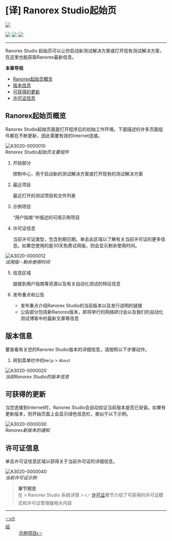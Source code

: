 # [译] Ranorex Studio起始页


[![](https://img.shields.io/badge/OfficialPage-ClickMe-blue.svg?longCache=true&style=flat-square)][0]  

[![](https://img.shields.io/badge/Translator-TaylorTaurus-42B983.svg?longCache=true&style=flat-square)](https://github.com/taylortaurus) 
![](https://img.shields.io/badge/TranslateTime-2018年9月26日-green.svg?longCache=true&style=flat-square)
![](https://img.shields.io/badge/UpdateTime-2019年9月4日-green.svg?longCache=true&style=flat-square)  


---

Ranorex Studio 起始页可以让你启动新测试解决方案或打开现有测试解决方案，在这里也能获取Ranorex最新信息。

**本章导视**

- [Ranorex起始页概览](#ranorex起始页概览)
- [版本信息](#版本信息)
- [可获得的更新](#可获得的更新)
- [许可证信息](#许可证信息)

## Ranorex起始页概览

Ranorex Studio起始页面是打开程序后的初始工作环境。下面描述的许多页面组件都在不断更新，因此需要有效的Internet连接。

![A3020-0000010](https://gitee.com/taylortaurus/RX_UserGuide_GitBook_Picbed/raw/master/RanorexStudio/A3020-0000010.png)  
*Ranorex Studio起始页主要组件*

1. 开始部分

    控制中心，用于启动新的测试解决方案或打开现有的测试解决方案

2. 最近项目

    最近打开的测试项目和文件列表

3. 示例项目

    “用户指南”中描述的可用示例项目

4. 许可证信息

    当前许可证类型，包含到期日期。单击此区域以了解有关当前许可证的更多信息。如果您使用的是30天免费试用版，则会显示剩余使用时间。

![A3020-0000012](https://gitee.com/taylortaurus/RX_UserGuide_GitBook_Picbed/raw/master/RanorexStudio/A3020-0000012.png)  
*试用版--剩余使用时间* 

5. 信息区域

    链接到用户指南等资源以及有关自动化测试的特征信息

6. 发布重点和公告
    -  发布重点介绍Ranorex Studio的当前版本以及发行说明的链接
    -  公告部分包括新Ranorex版本，即将举行的网络研讨会以及我们的自动化测试博客中的最​​新文章等信息


## 版本信息

要查看有关您的Ranorex Studio版本的详细信息，请按照以下步骤动作。

1. 转到菜单栏中的`Help` > `About`

![A3020-0000020](https://gitee.com/taylortaurus/RX_UserGuide_GitBook_Picbed/raw/master/RanorexStudio/A3020-0000020.png)  
*当前Ranorex Studio的版本信息*  

## 可获得的更新

当您连接到Internet时，Ranorex Studio会自动验证当前版本是否已安装。如果有更新版本，则开始页面上会显示绿色信息栏，类似于以下示例。

![A3020-0000030](https://gitee.com/taylortaurus/RX_UserGuide_GitBook_Picbed/raw/master/RanorexStudio/A3020-0000030.png)  
*Ranorex新版本的通知*

## 许可证信息

单击许可证信息区域以获得关于当前许可证的详细信息。

![A3020-0000040](https://gitee.com/taylortaurus/RX_UserGuide_GitBook_Picbed/raw/master/RanorexStudio/A3020-0000040.png)  
*当前许可证示例*

> **章节预览**  
> 在 \> Ranorex Studio 系统详情 \> 👉 [许可证][1]章节介绍了可获得的许可证模式和许可证管理器相关内容

---
[👈介绍][2]&emsp;&emsp;&emsp;&emsp;&emsp;&emsp;&emsp;&emsp;&emsp;&emsp;&emsp;&emsp;&emsp;&emsp;&emsp;&emsp;&emsp;&emsp;&emsp;&emsp;&emsp;&emsp;&emsp;&emsp;&emsp;&emsp;&emsp;&emsp;&emsp;&emsp;&emsp;&emsp;&emsp;&emsp;&emsp;&emsp;&emsp;&emsp;[示例项目👉][3]




[0]: https://www.ranorex.com/help/latest/ranorex-studio-fundamentals/ranorex-studio/ranorex-studio-startpage/
[1]: ..//..//..//ranorex-studio-system-details/licensing.html
[2]: .\introduction.html
[3]: .\sample-projects.html

